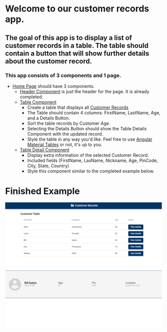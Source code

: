 # Welcome to our customer records app.

## The goal of this app is to display a list of customer records in a table. The table should contain a button that will show further details about the customer record.


### This app consists of 3 components and 1 page.

- [Home Page](./src/app/pages/home/home.component.ts) should have 3 components.
    - [Header Component](./src/app/components/header/header.component.ts) is just the header for the page. It is already completed.
    - [Table Component](./src/app/components/table/table.component.ts) 
        - Create a table that displays all [Customer Records](./src/app/constants/customer-records.ts)
        - The Table should contain 4 columns: FirstName, LastName, Age, and a Details Button.
        - Sort the table records by Customer Age.
        - Selecting the Details Button should show the Table Details Component with the updated record.
        - Style the table in any way you'd like. Feel free to use [Angular Material Tables](https://material.angular.io/components/table/overview) or not, it's up to you.
    - [Table Detail Component](./src/app/components/table-details/table-details.component.ts) 
        - Display extra information of the selected Customer Record. 
        - Included fields (FirstName, LasName, Nickname, Age, PinCode, City, State, Country)
        - Style this component similar to the completed example below.

# Finished Example
![See finished](./src/assets/customer-records.png)
